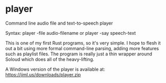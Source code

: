 # player
Command line audio file and text-to-speech player

Syntax:
    player -file audio-filename
or
    player -say speech-text

This is one of my first Rust programs, so it's very simple.  I hope to flesh it out a bit using more formal command-line parsing, adding more features such as playlist files.  The program is really just a thin wrapper around Soloud which does all of the heavy-lifting.

A Windows version of the player is available at: https://jiml.us/downloads/player.zip
